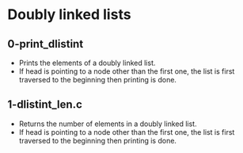# Doubly linked lists

## 0-print_dlistint

* Prints the elements of a doubly linked list.
* If head is pointing to a node other than the first one, the list is first traversed to the beginning then printing is done.


## 1-dlistint_len.c
* Returns the number of elements in a doubly linked list.
* If head is pointing to a node other than the first one, the list is first traversed to the beginning then printing is done.
